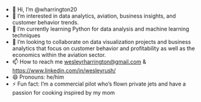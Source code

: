- 👋 Hi, I’m @wharrington20
- 👀 I’m interested in data analytics, aviation, business insights, and customer behavior trends.
- 🌱 I’m currently learning Python for data analysis and machine learning techniques
- 💞️ I’m looking to collaborate on data visualization projects and business analytics that focus on customer behavior and profitability as well as the economics within the aviation sector.
- 📫 How to reach me wesleyrharrington@gmail.com & https://www.linkedin.com/in/wesleyrush/
- 😄 Pronouns: he/him
- ⚡ Fun fact: I’m a commercial pilot who’s flown private jets and have a passion for cooking inspired by my mom

<!---
wharrington20/wharrington20 is a ✨ special ✨ repository because its `README.md` (this file) appears on your GitHub profile.
You can click the Preview link to take a look at your changes.
--->
